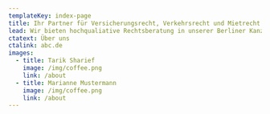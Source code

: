 ```yaml
---
templateKey: index-page
title: Ihr Partner für Versicherungsrecht, Verkehrsrecht und Mietrecht
lead: Wir bieten hochqualiative Rechtsberatung in unserer Berliner Kanzlei für Sie
ctatext: Über uns
ctalink: abc.de
images:
  - title: Tarik Sharief
    image: /img/coffee.png
    link: /about
  - title: Marianne Mustermann
    image: /img/coffee.png
    link: /about
---
```

